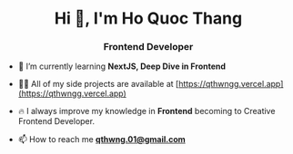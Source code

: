 <h1 align="center">Hi 👋, I'm Ho Quoc Thang</h1>
<h3 align="center">Frontend Developer</h3>

- 🌱 I’m currently learning **NextJS, Deep Dive in Frontend**

- 👨‍💻 All of my side projects are available at [https://qthwngg.vercel.app](https://qthwngg.vercel.app)

- 🔥 I always improve my knowledge in **Frontend** becoming to Creative Frontend Developer.

- 📫 How to reach me **qthwng.01@gmail.com**

